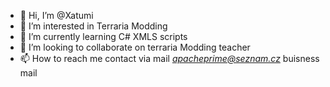 - 👋 Hi, I’m @Xatumi
- 👀 I’m interested in Terraria Modding
- 🌱 I’m currently learning C# XMLS scripts
- 💞️ I’m looking to collaborate on terraria Modding teacher
- 📫 How to reach me contact via mail *apacheprime@seznam.cz* buisness mail

<!---
Xatumi/Xatumi is a ✨ special ✨ repository because its `README.md` (this file) appears on your GitHub profile.
You can click the Preview link to take a look at your changes.
--->
